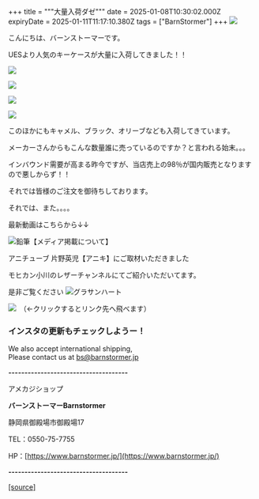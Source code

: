 +++
title = """大量入荷ダゼ"""
date = 2025-01-08T10:30:02.000Z
expiryDate = 2025-01-11T11:17:10.380Z
tags = ["BarnStormer"]
+++
[![](https://stat.ameba.jp/user_images/20231023/16/barnstormer-go/b2/03/p/o0420015015354743273.png)](https://ameblo.jp/barnstormer-go/entry-12825670498.html)

こんにちは、バーンストーマーです。

UESより人気のキーケースが大量に入荷してきました！！

[![](https://stat.ameba.jp/user_images/20250108/18/barnstormer-go/1e/09/j/o0466070015530995927.jpg)](https://stat.ameba.jp/user_images/20250108/18/barnstormer-go/1e/09/j/o0466070015530995927.jpg)

[![](https://stat.ameba.jp/user_images/20250108/18/barnstormer-go/d8/83/j/o0466070015530995928.jpg)](https://stat.ameba.jp/user_images/20250108/18/barnstormer-go/d8/83/j/o0466070015530995928.jpg)

[![](https://stat.ameba.jp/user_images/20250108/18/barnstormer-go/de/71/j/o0466070015530995929.jpg)](https://stat.ameba.jp/user_images/20250108/18/barnstormer-go/de/71/j/o0466070015530995929.jpg)

[![](https://stat.ameba.jp/user_images/20250108/18/barnstormer-go/a0/0e/j/o0466070015530995930.jpg)](https://stat.ameba.jp/user_images/20250108/18/barnstormer-go/a0/0e/j/o0466070015530995930.jpg)

このほかにもキャメル、ブラック、オリーブなども入荷してきています。

メーカーさんからもこんな数量誰に売っているのですか？と言われる始末。。。

インバウンド需要が高まる昨今ですが、当店売上の98％が国内販売となりますので悪しからず！！

それでは皆様のご注文を御待ちしております。

それでは、また。。。。

最新動画はこちらから↓↓

![鉛筆](https://stat100.ameba.jp/blog/ucs/img/char/char3/519.png)【メディア掲載について】

アニチューブ 片野英児【アニキ】にご取材いただきました

モヒカン小川のレザーチャンネルにてご紹介いただいてます。

是非ご覧ください ![グラサンハート](https://stat100.ameba.jp/blog/ucs/img/char/char3/148.png)

[![](https://stat.ameba.jp/user_images/20230412/16/barnstormer-go/6a/23/p/o0108010815269242493.png)](https://www.instagram.com/barnstormer_daily/)　（←クリックするとリンク先へ飛べます）

### インスタの更新もチェックしようー！

We also accept international shipping,  
Please contact us at bs@barnstormer.jp

**\-------------------------------------**

アメカジショップ

**バーンストーマーBarnstormer**

静岡県御殿場市御殿場17

TEL：0550-75-7755

HP：[https://www.barnstormer.jp/](https://www.barnstormer.jp/)

**\-------------------------------------**

[[source]](https://ameblo.jp/barnstormer-go/entry-12881684152.html)
